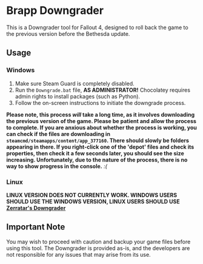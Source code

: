 # Brapp Downgrader

This is a Downgrader tool for Fallout 4, designed to roll back the game to the previous version before the Bethesda update. 

## Usage

### Windows

1. Make sure Steam Guard is completely disabled.
2. Run the `Downgrade.bat` file, **AS ADMINISTRATOR!** Chocolatey requires admin rights to install packages (such as Python).
3. Follow the on-screen instructions to initiate the downgrade process.

**Please note, this process *will* take a long time, as it involves downloading the previous version of the game. Please be patient and allow the process to complete. If you are anxious about whether the process is working, you can check if the files are downloading in
 ```steamcmd/steamapps/content/app_377160```.
There should slowly be folders appearing in there. If you right-click one of the 'depot' files and check its properties, then check it a few seconds later, you should see the size increasing. Unfortunately, due to the nature of the process, there is no way to show progress in the console.** *:(*

### Linux

**LINUX VERSION DOES NOT CURRENTLY WORK. WINDOWS USERS SHOULD USE THE WINDOWS VERSION, LINUX USERS SHOULD USE [Zerratar's Downgrader](https://github.com/zerratar/fallout4-downgrader)**

## Important Note
You may wish to proceed with caution and backup your game files before using this tool. The Downgrader is provided as-is, and the developers are not responsible for any issues that may arise from its use.